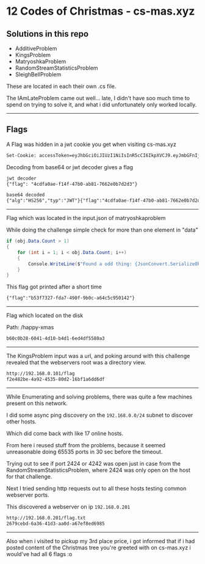 ﻿# 12 Codes of Christmas - cs-mas.xyz

## Solutions in this repo
  
- AdditiveProblem
- KingsProblem
- MatryoshkaProblem
- RandomStreamStatisticsProblem
- SleighBellProblem

These are located in each their own .cs file.

The IAmLateProblem came out well... late, I didn't have soo much time to spend on trying to solve it, and what i did unfortunately only worked locally.  

---

## Flags

A Flag was hidden in a jwt cookie you get when visiting cs-mas.xyz

```html
Set-Cookie: accessToken=eyJhbGciOiJIUzI1NiIsInR5cCI6IkpXVCJ9.eyJmbGFnIjoiNGNkZmEwYWUtZjE0Zi00N2IwLWFiODEtNzY2MmUwYjdkMmQzIn0.Q0_fMQaUKPUJV9yDa_enK3yp4IPSCeDXffD4DrcZbGA; path=/
```

Decoding from base64 or jwt decoder gives a flag

```html
jwt decoder
{"flag": "4cdfa0ae-f14f-47b0-ab81-7662e0b7d2d3"}

base64 decoded
{"alg":"HS256","typ":"JWT"}{"flag":"4cdfa0ae-f14f-47b0-ab81-7662e0b7d2d3"}.Ñó.iB.P.}È6...ò§..H'.]÷Ãà:Üe±.
```

---

Flag which was located in the input.json of matryoshkaproblem

While doing the challenge simple check for more than one element in "data"

```csharp
if (obj.Data.Count > 1)
{
    for (int i = 1; i < obj.Data.Count; i++)
    {
        Console.WriteLine($"Found a odd thing: {JsonConvert.SerializeObject(obj.Data[i])}");
    }
}
```

This flag got printed after a short time

```html
{"flag":"b53f7327-fda7-490f-9b0c-a64c5c950142"}
```

---

Flag which located on the disk

Path: /happy-xmas

```html
b60c0b28-6041-4d10-b4d1-6ed4df5580a3
```

---

The KingsProblem input was a url, and poking around with this challenge revealed that the webservers root was a directory view.

```html
http://192.168.0.101/flag
f2e482be-4a92-4535-80d2-16bf1a6dd6df
```

---

While Enumerating and solving problems, there was quite a few machines present on this network.

I did some async ping discovery on the `192.168.0.0/24` subnet to discover other hosts.

Which did come back with like 17 online hosts.

From here i reused stuff from the problems, because it seemed unreasonable doing 65535 ports in 30 sec before the timeout.

Trying out to see if port 2424 or 4242 was open just in case from the RandomStreamStatisticsProblem, where 2424 was only open on the host for that challenge.

Next I tried sending http requests out to all these hosts testing common webserver ports.

This discovered a webserver on ip `192.168.0.201`

```html
http://192.168.0.201/flag.txt
2679cebd-6a36-41d3-aa0d-a67ef8ed6985
```

---

Also when i visited to pickup my 3rd place price, i got informed that if i had posted content of the Christmas tree you're greeted with on cs-mas.xyz i would've had all 6 flags :o






